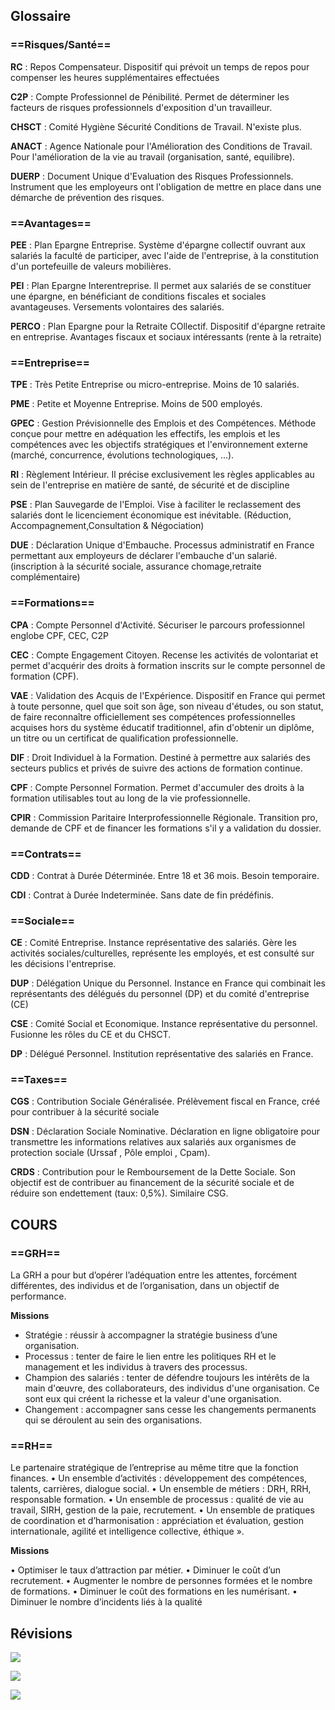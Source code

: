 
## Glossaire

### ==Risques/Santé==
**RC** : Repos Compensateur. Dispositif qui prévoit un temps de repos pour compenser les heures supplémentaires effectuées

**C2P** : Compte Professionnel de Pénibilité. Permet de déterminer les facteurs de risques professionnels d'exposition d'un travailleur.

**CHSCT** : Comité Hygiène Sécurité Conditions de Travail. N'existe plus.

**ANACT** : Agence Nationale pour l'Amélioration des Conditions de Travail. Pour l'amélioration de la vie au travail (organisation, santé, equilibre).

**DUERP** : Document Unique d'Evaluation des Risques Professionnels. Instrument que les employeurs ont l'obligation de mettre en place dans une démarche de prévention des risques.

### ==Avantages==
**PEE** : Plan Epargne Entreprise. Système d'épargne collectif ouvrant aux salariés la faculté de participer, avec l'aide de l'entreprise, à la constitution d'un portefeuille de valeurs mobilières.

**PEI** : Plan Epargne Interentreprise. Il permet aux salariés de se constituer une épargne, en bénéficiant de conditions fiscales et sociales avantageuses. Versements volontaires des salariés.

**PERCO** : Plan Epargne pour la Retraite COllectif. Dispositif d'épargne retraite en entreprise. Avantages fiscaux et sociaux intéressants (rente à la retraite)

### ==Entreprise==
**TPE** : Très Petite Entreprise ou micro-entreprise. Moins de 10 salariés.

**PME** : Petite et Moyenne Entreprise. Moins de 500 employés.

**GPEC** : Gestion Prévisionnelle des Emplois et des Compétences. Méthode conçue pour mettre en adéquation les effectifs, les emplois et les compétences avec les objectifs stratégiques et l'environnement externe (marché, concurrence, évolutions technologiques, …).

**RI** : Règlement Intérieur. Il précise exclusivement les règles applicables au sein de l'entreprise en matière de santé, de sécurité et de discipline

**PSE** : Plan Sauvegarde de l'Emploi. Vise à faciliter le reclassement des salariés dont le licenciement économique est inévitable. (Réduction, Accompagnement,Consultation & Négociation)

**DUE** : Déclaration Unique d'Embauche. Processus administratif en France permettant aux employeurs de déclarer l'embauche d'un salarié. (inscription à la sécurité sociale, assurance chomage,retraite complémentaire)

### ==Formations==
**CPA** : Compte Personnel d'Activité. Sécuriser le parcours professionnel englobe CPF, CEC, C2P

**CEC** : Compte Engagement Citoyen. Recense les activités de volontariat et  permet d'acquérir des droits à formation inscrits sur le compte personnel de formation (CPF).

**VAE** : Validation des Acquis de l'Expérience. Dispositif en France qui permet à toute personne, quel que soit son âge, son niveau d'études, ou son statut, de faire reconnaître officiellement ses compétences professionnelles acquises hors du système éducatif traditionnel, afin d'obtenir un diplôme, un titre ou un certificat de qualification professionnelle.

**DIF** : Droit Individuel à la Formation. Destiné à permettre aux salariés des secteurs publics et privés de suivre des actions de formation continue.

**CPF** : Compte Personnel Formation. Permet d'accumuler des droits à la formation utilisables tout au long de la vie professionnelle.

**CPIR** : Commission Paritaire Interprofessionnelle Régionale. Transition pro, demande de CPF et de financer les formations s'il y a validation du dossier.

### ==Contrats==
**CDD** : Contrat à Durée Déterminée. Entre 18 et 36 mois. Besoin temporaire.

**CDI** : Contrat à Durée Indeterminée. Sans date de fin prédéfinis.

### ==Sociale==
**CE** : Comité Entreprise. Instance représentative des salariés. Gère les activités sociales/culturelles, représente les employés, et est consulté sur les décisions l'entreprise.

**DUP** : Délégation Unique du Personnel. Instance en France qui combinait les représentants des délégués du personnel (DP) et du comité d'entreprise (CE) 

**CSE** : Comité Social et Economique. Instance représentative du personnel. Fusionne les rôles du CE et du CHSCT.

**DP** : Délégué Personnel. Institution représentative des salariés en France.

### ==Taxes==
**CGS** : Contribution Sociale Généralisée. Prélèvement fiscal en France, créé pour contribuer à la sécurité sociale

**DSN** : Déclaration Sociale Nominative. Déclaration en ligne obligatoire pour transmettre les informations relatives aux salariés aux organismes de protection sociale (Urssaf , Pôle emploi , Cpam).

**CRDS** : Contribution pour le Remboursement de la Dette Sociale. Son objectif est de contribuer au financement de la sécurité sociale et de réduire son endettement (taux: 0,5%). Similaire CSG.

## COURS

### ==GRH==
La GRH a pour but d’opérer l’adéquation entre les attentes, forcément différentes, des individus et de l’organisation, dans un objectif de performance.

**Missions**
- Stratégie : réussir à accompagner la stratégie business d’une organisation.
- Processus : tenter de faire le lien entre les politiques RH et le management et les individus à travers des processus.
- Champion des salariés : tenter de défendre toujours les intérêts de la main d'œuvre, des collaborateurs, des individus d'une organisation. Ce sont eux qui créent la richesse et la valeur d'une organisation.
- Changement : accompagner sans cesse les changements permanents qui se déroulent au sein des organisations.

### ==RH==

Le partenaire stratégique de l’entreprise au même titre que la fonction finances.
• Un ensemble d’activités : développement des compétences, talents, carrières, dialogue social.
• Un ensemble de métiers : DRH, RRH, responsable formation.
• Un ensemble de processus : qualité de vie au travail, SIRH, gestion de la paie, recrutement.
• Un ensemble de pratiques de coordination et d’harmonisation : appréciation et évaluation, gestion internationale, agilité et intelligence collective, éthique ».

**Missions**

• Optimiser le taux d’attraction par métier.
• Diminuer le coût d’un recrutement.
• Augmenter le nombre de personnes formées et le nombre de formations.
• Diminuer le coût des formations en les numérisant.
• Diminuer le nombre d’incidents liés à la qualité
## Révisions

![](https://note.esna.re/uploads/59a09444-7e95-4150-8fff-151c247de47f.png)

![](https://note.esna.re/uploads/8856366e-c54b-40ec-a60a-d077ea9d4fb6.png)

![](https://note.esna.re/uploads/41cc5942-2df2-4422-a8ff-8dc3d1c07e36.png)








